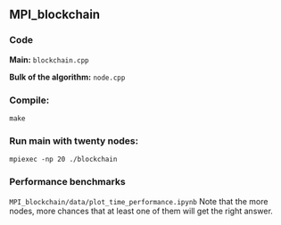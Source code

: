 ## MPI_blockchain

### Code
**Main:** `blockchain.cpp`

**Bulk of the algorithm:** `node.cpp`

### Compile:

`make`

### Run main with twenty nodes:
`mpiexec -np 20 ./blockchain`

### Performance benchmarks
`MPI_blockchain/data/plot_time_performance.ipynb`
Note that the more nodes, more chances that at least one of them will get the right answer.
